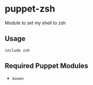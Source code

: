 puppet-zsh
===========

Module to set my shell to zsh

## Usage

```puppet
include zsh
```

## Required Puppet Modules

* `boxen`

